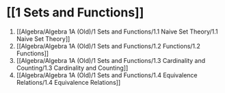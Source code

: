# [[1 Sets and Functions]]

1. [[Algebra/Algebra 1A (Old)/1 Sets and Functions/1.1 Naive Set Theory/1.1 Naive Set Theory]]
2. [[Algebra/Algebra 1A (Old)/1 Sets and Functions/1.2 Functions/1.2 Functions]]
3. [[Algebra/Algebra 1A (Old)/1 Sets and Functions/1.3 Cardinality and Counting/1.3 Cardinality and Counting]]
4. [[Algebra/Algebra 1A (Old)/1 Sets and Functions/1.4 Equivalence Relations/1.4 Equivalence Relations]]